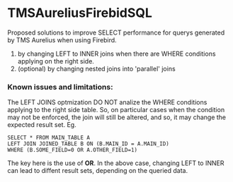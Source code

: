 # TMSAureliusFirebidSQL

Proposed solutions to improve SELECT performance for querys generated by TMS Aurelius when using Firebird.

1) by changing LEFT to INNER joins when there are WHERE conditions applying on the right side.
2) (optional) by changing nested joins into 'parallel' joins

### Known issues and limitations:

The LEFT JOINS optmization DO NOT analize the WHERE conditions applying to the right side table. So, on particular cases when the condition may not be enforced, the join will still be altered, and so, it may change the expected result set. Eg.

    SELECT * FROM MAIN_TABLE A
    LEFT JOIN JOINED_TABLE B ON (B.MAIN_ID = A.MAIN_ID)
    WHERE (B.SOME_FIELD=0 OR A.OTHER_FIELD=1)

The key here is the use of **OR**. In the above case, changing LEFT to INNER can lead to diffent result sets, depending on the queried data.
